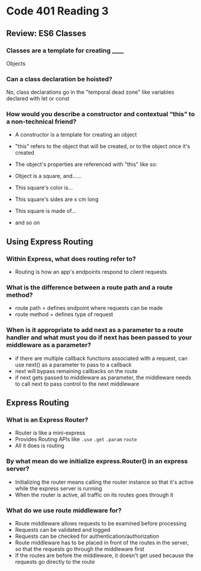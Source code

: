 # Code 401 Reading 3

## Review: ES6 Classes

### Classes are a template for creating ____

Objects

### Can a class declaration be hoisted?

No, class declarations go in the "temporal dead zone" like variables declared with let or const

### How would you describe a constructor and contextual “this” to a non-technical friend?

- A constructor is a template for creating an object
- "this" refers to the object that will be created, or to the object once it's created

- The object's properties are referenced with "this" like so:
- Object is a square, and......
- This square's color is...
- This square's sides are x cm long
- This square is made of...
- and so on

## Using Express Routing

### Within Express, what does routing refer to?

- Routing is how an app's endpoints respond to client requests

### What is the difference between a route path and a route method?

- route path = defines endpoint where requests can be made
- route method = defines type of request

### When is it appropriate to add next as a parameter to a route handler and what must you do if next has been passed to your middleware as a parameter?

- if there are multiple callback functions associated with a request, can use next() as a parameter to pass to a callback
- next will bypass remaining callbacks on the route
- if next gets passed to middleware as parameter, the middleware needs to call next to pass control to the next middleware

## Express Routing

### What is an Express Router?

- Router is like a mini-express
- Provides Routing APIs like `.use` `.get` `.param` `route`
- All it does is routing

### By what mean do we initialize express.Router() in an express server?

- Initializing the router means calling the router instance so that it's active while the express server is running
- When the router is active, all traffic on its routes goes through it

### What do we use route middleware for?

- Route middleware allows requests to be examined before processing
- Requests can be validated and logged
- Requests can be checked for authentication/authorization
- Route middleware has to be placed in front of the routes in the server, so that the requests go through the middleware first
- If the routes are before the middleware, it doesn't get used because the requests go directly to the route
